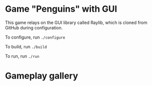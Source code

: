 # Game "Penguins" with GUI

This game relays on the GUI library called Raylib, which is cloned from GitHub during configuration.

To configure, run
    `./configure`

To build, run
    `./build`

To run, run
    `./run`

# Gameplay gallery

